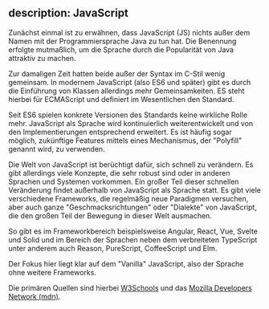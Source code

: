 description: JavaScript
---
Zunächst einmal ist zu erwähnen, dass JavaScript (JS) nichts außer dem Namen mit der
Programmiersprache Java zu tun hat. Die Benennung erfolgte mutmaßlich, um die Sprache
durch die Popularität von Java attraktiv zu machen.

Zur damaligen Zeit hatten beide außer der Syntax im C-Stil wenig gemeinsam. In modernem
JavaScript (also ES6 und später) gibt es durch die Einführung von Klassen allerdings mehr
Gemeinsamkeiten. ES steht hierbei für ECMAScript und definiert im Wesentlichen den Standard.

Seit ES6 spielen konkrete Versionen des Standards keine wirkliche Rolle mehr. JavaScript als
Sprache wird kontinuierlich weiterentwickelt und von den Implementierungen entsprechend
erweitert. Es ist häufig sogar möglich, zukünftige Features mittels eines Mechanismus, der
"Polyfill" genannt wird, zu verwenden.

Die Welt von JavaScript ist berüchtigt dafür, sich schnell zu verändern. Es gibt allerdings
viele Konzepte, die sehr robust sind oder in anderen Sprachen und Systemen vorkommen. Ein
großer Teil dieser schnellen Veränderung findet außerhalb von JavaScript als Sprache statt.
Es gibt viele verschiedene Frameworks, die regelmäßig neue Paradigmen versuchen, aber auch
ganze "Geschmacksrichtungen" oder "Dialekte" von JavaScript, die den großen Teil der Bewegung
in dieser Welt ausmachen.

So gibt es im Frameworkbereich beispielsweise Angular, React, Vue, Svelte und Solid und im
Bereich der Sprachen neben dem verbreiteten TypeScript unter anderem auch Reason, PureScript,
CoffeeScript und Elm.

Der Fokus hier liegt klar auf dem "Vanilla" JavaScript, also der Sprache ohne weitere
Frameworks.

Die primären Quellen sind hierbei [W3Schools](https://www.w3schools.com/js/default.asp)
und das [Mozilla Developers Network (mdn)](https://developer.mozilla.org/en-US/).
